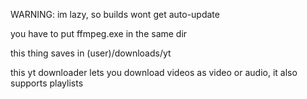 WARNING: im lazy, so builds wont get auto-update

you have to put ffmpeg.exe in the same dir

this thing saves in (user)/downloads/yt

this yt downloader lets you download videos as video or audio, it also supports playlists
